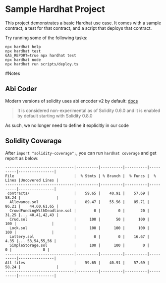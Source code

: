 # Sample Hardhat Project

This project demonstrates a basic Hardhat use case. It comes with a sample contract, a test for that contract, and a script that deploys that contract.

Try running some of the following tasks:

```shell
npx hardhat help
npx hardhat test
GAS_REPORT=true npx hardhat test
npx hardhat node
npx hardhat run scripts/deploy.ts
```

#Notes

## Abi Coder

Modern versions of solidity uses abi encoder v2 by default: [docs](https://docs.soliditylang.org/en/v0.8.17/layout-of-source-files.html?highlight=ABIEncoderv2#abi-coder-pragma)

> It is considered non-experimental as of Solidity 0.6.0 and it is enabled by default starting with Solidity 0.8.0

As such, we no longer need to define it explicitly in our code


## Solidity Coverage

After `import "solidity-coverage";`, you can run `hardhat coverage` and get report as below:


```
-------------------------------|----------|----------|----------|----------|----------------|
File                           |  % Stmts | % Branch |  % Funcs |  % Lines |Uncovered Lines |
-------------------------------|----------|----------|----------|----------|----------------|
 contracts/                    |    59.65 |    40.91 |    57.69 |    58.24 |                |
  Allowance.sol                |    89.47 |    55.56 |    85.71 |    86.21 |    44,60,61,65 |
  CrowdFundingWithDeadline.sol |        0 |        0 |       20 |    31.25 |... 40,41,42,43 |
  Crud.sol                     |      100 |       50 |      100 |      100 |                |
  Lock.sol                     |      100 |      100 |      100 |      100 |                |
  Lottery.sol                  |        0 |        0 |    16.67 |     4.35 |... 53,54,55,56 |
  SimpleStorage.sol            |      100 |      100 |        0 |        0 |              8 |
-------------------------------|----------|----------|----------|----------|----------------|
All files                      |    59.65 |    40.91 |    57.69 |    58.24 |                |
-------------------------------|----------|----------|----------|----------|----------------|
```
